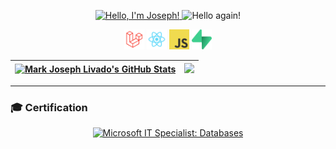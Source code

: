 <p align="center">
  <a href="https://github.com/markromolecule" target="_blank">
    <img width="40%" alt="Hello, I'm Joseph!" src="https://i.pinimg.com/originals/9d/d1/a0/9dd1a0c90caa865e3718947e2b91d35e.gif" />
  </a>
  <img width="35%" alt="Hello again!" src="https://i.pinimg.com/originals/b5/71/95/b57195740555db2993f209e0b0ed9ae4.gif" />
</p>


<p align="center">
  <code><img height="32" alt="Laravel" src="https://raw.githubusercontent.com/github/explore/main/topics/laravel/laravel.png"></code>
  <code><img height="32" alt="Laravel" src="https://raw.githubusercontent.com/github/explore/main/topics/react/react.png"></code>
  <code><img height="32" alt="JavaScript" src="https://raw.githubusercontent.com/github/explore/main/topics/javascript/javascript.png"></code>
  <code><img height="32" alt="Laravel" src="https://raw.githubusercontent.com/github/explore/main/topics/supabase/supabase.png"></code>
</p>


<div align="center">

| <a href="https://github.com/markromolecule" target="_blank"><img src="https://github-readme-stats.vercel.app/api?username=markromolecule&theme=dark&hide_border=true&count_private=true&show_icons=true&include_all_commits=true" alt="Mark Joseph Livado's GitHub Stats" /></a> | <a href="https://github.com/markromolecule" target="_blank"><img src="https://github-readme-stats.vercel.app/api/top-langs/?username=markromolecule&layout=compact&theme=dark&hide_border=true" /></a> |
| ------------- | ------------- |

</div>

---

### 🎓 Certification

<p align="center">
  <a href="https://www.credly.com/badges/e5c4ce97-eabc-44c4-9453-f0e970b1977d/public_url" target="_blank">
    <img src="https://images.credly.com/images/49a492cd-5f72-4c9d-aafa-06649e4853fb/MicrosoftTeams-image__5_.png" alt="Microsoft IT Specialist: Databases" width="100" />
  </a>
</p>

